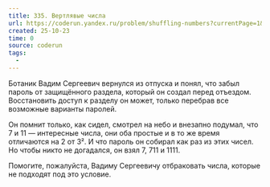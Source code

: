 ```yaml
---
title: 335. Вертлявые числа
url: https://coderun.yandex.ru/problem/shuffling-numbers?currentPage=1&pageSize=10&search=%D0%B2%D0%B5%D1%80%D1%82%D0%BB%D1%8F%D0%B2%D1%8B%D0%B5&rowNumber=1
created: 25-10-23
time: 0
source: coderun
tags:
  - 
---
```


Ботаник Вадим Сергеевич вернулся из отпуска и понял, что забыл пароль от защищённого раздела, который он создал перед отъездом. Восстановить доступ к разделу он может, только перебрав все возможные варианты паролей.

Он помнит только, как сидел, смотрел на небо и внезапно подумал, что 7 и 11 — интересные числа, они оба простые и в то же время отличаются на 2 от 3². И что пароль он собирал как раз из этих чисел. Но чтобы никто не догадался, он взял 7, 711 и 1111.

Помогите, пожалуйста, Вадиму Сергеевичу отбраковать числа, которые не подходят под это условие.